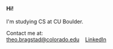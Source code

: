  #### **Hi!**  

I'm studying CS at CU Boulder.  

Contact me at:   
theo.bragstad@colorado.edu &nbsp;&nbsp; [LinkedIn](https://www.linkedin.com/in/theobragstad)
